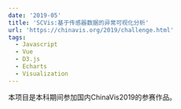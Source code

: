 ```yaml
---
date: '2019-05'
title: 'SCVis:基于传感器数据的异常可视化分析'
url: 'https://chinavis.org/2019/challenge.html'
tags:
  - Javascript
  - Vue
  - D3.js
  - Echarts
  - Visualization
---
```


本项目是本科期间参加国内ChinaVis2019的参赛作品。
